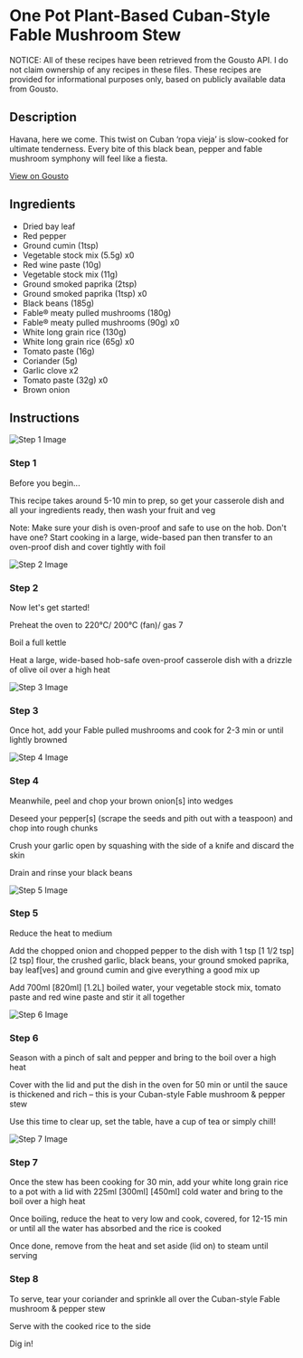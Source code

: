 # One Pot Plant-Based Cuban-Style Fable Mushroom Stew

NOTICE: All of these recipes have been retrieved from the Gousto API. I do not claim ownership of any recipes in these files. These recipes are provided for informational purposes only, based on publicly available data from Gousto.

## Description

Havana, here we come. This twist on Cuban ‘ropa vieja’ is slow-cooked for ultimate tenderness. Every bite of this black bean, pepper and fable mushroom symphony will feel like a fiesta. 

[View on Gousto](https://www.gousto.co.uk/recipes/cookbook/one-pot-plant-based-cuban-fable-mushroom-pepper-stew)

## Ingredients

- Dried bay leaf
- Red pepper
- Ground cumin (1tsp)
- Vegetable stock mix (5.5g) x0
- Red wine paste (10g)
- Vegetable stock mix (11g)
- Ground smoked paprika (2tsp)
- Ground smoked paprika (1tsp) x0
- Black beans (185g)
- Fable® meaty pulled mushrooms (180g)
- Fable® meaty pulled mushrooms (90g) x0
- White long grain rice (130g)
- White long grain rice (65g) x0
- Tomato paste (16g)
- Coriander (5g)
- Garlic clove x2
- Tomato paste (32g) x0
- Brown onion

## Instructions

![Step 1 Image](https://production-media.gousto.co.uk/cms/recipe-step-image/Admin10mm-Step-1-2-1672853271629-x200.jpg)

### Step 1

Before you begin...

This recipe takes around 5-10 min to prep, so get your casserole dish and all your ingredients ready, then wash your fruit and veg

Note: Make sure your dish is oven-proof and safe to use on the hob. Don't have one? Start cooking in a large, wide-based pan then transfer to an oven-proof dish and cover tightly with foil

![Step 2 Image](https://production-media.gousto.co.uk/cms/recipe-step-image/Step-2-1672853274531-x200.jpg)

### Step 2

Now let's get started!

Preheat the oven to 220°C/ 200°C (fan)/ gas 7

Boil a full kettle

Heat a large, wide-based hob-safe oven-proof casserole dish with a drizzle of olive oil over a high heat

![Step 3 Image](https://production-media.gousto.co.uk/cms/recipe-step-image/Step-3-1672853278140-x200.jpg)

### Step 3

Once hot, add your Fable pulled mushrooms and cook for 2-3 min or until lightly browned

![Step 4 Image](https://production-media.gousto.co.uk/cms/recipe-step-image/Step-4-1672853281610-x200.jpg)

### Step 4

Meanwhile, peel and chop your brown onion[s] into wedges

Deseed your pepper[s] (scrape the seeds and pith out with a teaspoon) and chop into rough chunks

Crush your garlic open by squashing with the side of a knife and discard the skin

Drain and rinse your black beans

![Step 5 Image](https://production-media.gousto.co.uk/cms/recipe-step-image/Step-5-1672853284538-x200.jpg)

### Step 5

Reduce the heat to medium

Add the chopped onion and chopped pepper to the dish with 1 tsp <span class="text-purple">[1 1/2 tsp] </span><span class="text-danger">[2 tsp]</span> flour, the crushed garlic, black beans, your ground smoked paprika, bay leaf[ves] and ground cumin and give everything a good mix up

Add 700ml <span class="text-purple">[820ml] </span><span class="text-danger">[1.2L]</span> boiled water, your vegetable stock mix, tomato paste and red wine paste and stir it all together

![Step 6 Image](https://production-media.gousto.co.uk/cms/recipe-step-image/Step-6-1672853287959-x200.jpg)

### Step 6

Season with a pinch of salt and pepper and bring to the boil over a high heat

Cover with the lid and put the dish in the oven for 50 min or until the sauce is thickened and rich – this is your Cuban-style Fable mushroom & pepper stew

Use this time to clear up, set the table, have a cup of tea or simply chill!

![Step 7 Image](https://production-media.gousto.co.uk/cms/recipe-step-image/Step-7-1672853290847-x200.jpg)

### Step 7

Once the stew has been cooking for 30 min, add your white long grain rice to a pot with a lid with 225ml <span class="text-purple">[300ml]</span> <span class="text-danger">[450ml] </span>cold water and bring to the boil over a high heat

Once boiling, reduce the heat to very low and cook, covered, for 12-15 min or until all the water has absorbed and the rice is cooked

Once done, remove from the heat and set aside (lid on) to steam until serving

### Step 8

To serve, tear your coriander and sprinkle all over the Cuban-style Fable mushroom & pepper stew

Serve with the cooked rice to the side

Dig in!


